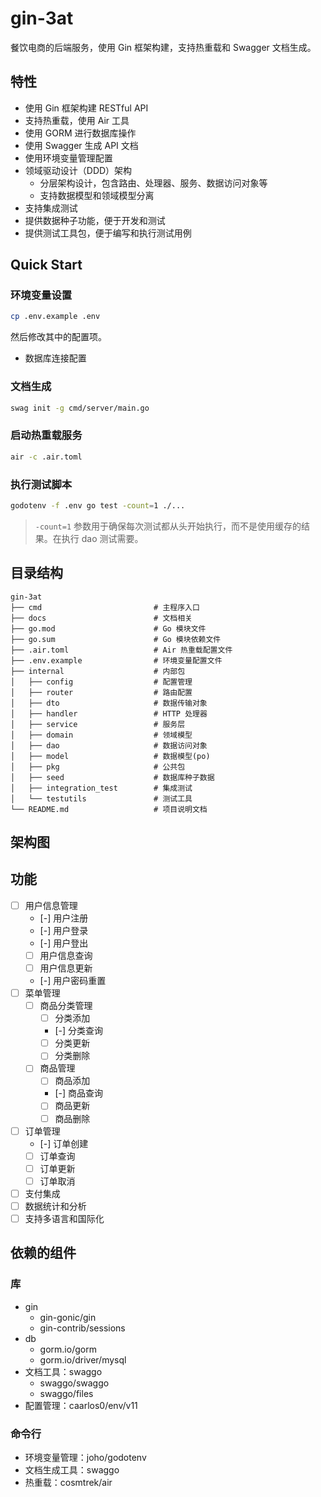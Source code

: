 # gin-3at

餐饮电商的后端服务，使用 Gin 框架构建，支持热重载和 Swagger 文档生成。

## 特性

- 使用 Gin 框架构建 RESTful API
- 支持热重载，使用 Air 工具
- 使用 GORM 进行数据库操作
- 使用 Swagger 生成 API 文档
- 使用环境变量管理配置
- 领域驱动设计（DDD）架构
  - 分层架构设计，包含路由、处理器、服务、数据访问对象等
  - 支持数据模型和领域模型分离
- 支持集成测试
- 提供数据种子功能，便于开发和测试
- 提供测试工具包，便于编写和执行测试用例

## Quick Start 

### 环境变量设置

```bash
cp .env.example .env
```

然后修改其中的配置项。

- 数据库连接配置

### 文档生成

```bash
swag init -g cmd/server/main.go
```

### 启动热重载服务

```bash
air -c .air.toml
```

### 执行测试脚本

```bash
godotenv -f .env go test -count=1 ./...
```

> `-count=1` 参数用于确保每次测试都从头开始执行，而不是使用缓存的结果。在执行 dao 测试需要。

## 目录结构

```
gin-3at
├── cmd                         # 主程序入口
├── docs                        # 文档相关 
├── go.mod                      # Go 模块文件
├── go.sum                      # Go 模块依赖文件
├── .air.toml                   # Air 热重载配置文件
├── .env.example                # 环境变量配置文件
├── internal                    # 内部包
│   ├── config                  # 配置管理
│   ├── router                  # 路由配置
│   ├── dto                     # 数据传输对象
│   ├── handler                 # HTTP 处理器
│   ├── service                 # 服务层
│   ├── domain                  # 领域模型
│   ├── dao                     # 数据访问对象
│   ├── model                   # 数据模型(po)
│   ├── pkg                     # 公共包
│   ├── seed                    # 数据库种子数据
│   ├── integration_test        # 集成测试
│   └── testutils               # 测试工具
└── README.md                   # 项目说明文档
```

## 架构图

## 功能

- [ ] 用户信息管理
  - [-] 用户注册
  - [-] 用户登录
  - [-] 用户登出
  - [ ] 用户信息查询
  - [ ] 用户信息更新
  - [-] 用户密码重置
- [ ] 菜单管理
  - [ ] 商品分类管理
    - [ ] 分类添加
    - [-] 分类查询
    - [ ] 分类更新
    - [ ] 分类删除
  - [ ] 商品管理
    - [ ] 商品添加
    - [-] 商品查询
    - [ ] 商品更新
    - [ ] 商品删除
- [ ] 订单管理
  - [-] 订单创建
  - [ ] 订单查询
  - [ ] 订单更新
  - [ ] 订单取消
- [ ] 支付集成
- [ ] 数据统计和分析
- [ ] 支持多语言和国际化

## 依赖的组件

### 库

- gin
  - gin-gonic/gin
  - gin-contrib/sessions
- db
  - gorm.io/gorm
  - gorm.io/driver/mysql
- 文档工具：swaggo
  - swaggo/swaggo
  - swaggo/files
- 配置管理：caarlos0/env/v11

### 命令行

- 环境变量管理：joho/godotenv
- 文档生成工具：swaggo
- 热重载：cosmtrek/air 
